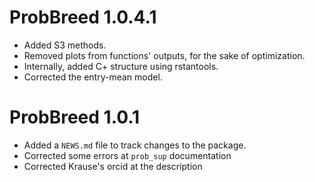 # ProbBreed 1.0.4.1

* Added S3 methods. 
* Removed plots from functions' outputs, for the sake of optimization.
* Internally, added C+ structure using rstantools.
* Corrected the entry-mean model.

# ProbBreed 1.0.1

* Added a `NEWS.md` file to track changes to the package.
* Corrected some errors at `prob_sup` documentation
* Corrected Krause's orcid at the description
